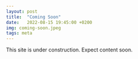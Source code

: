 ```yaml
---
layout: post
title:  "Coming Soon"
date:   2022-08-15 19:45:00 +0200
img: coming-soon.jpeg
tags: meta
---
```

This site is under construction. Expect content soon.